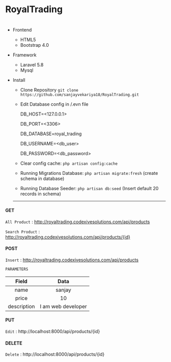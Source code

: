 # RoyalTrading
# 
* Frontend 
  - HTML5
  - Bootstrap 4.0
  
* Framework
  - Laravel 5.8
  - Mysql  
  
* Install
  - Clone Repository ```git clone https://github.com/sanjayvekariya18/RoyalTrading.git```
  - Edit Database config in /.evn file
  
    DB_HOST=<127.0.0.1>
    
    DB_PORT=<3306>
    
    DB_DATABASE=royal_trading
    
    DB_USERNAME=<db_user>
    
    DB_PASSWORD=<db_password>
        
  - Clear config cache: ```php artisan config:cache```
  - Running Migrations Database: ```php artisan migrate:fresh``` (create schema in database)
  - Running Database Seeder: ```php artisan db:seed``` (Insert default 20 records in schema)
  
  ----  

#### GET

`All Product` : http://royaltrading.codexivesolutions.com/api/products


`Search Product` : http://royaltrading.codexivesolutions.com/api/products/{id}

#### POST

`Insert` : http://royaltrading.codexivesolutions.com/api/products

`PARAMETERS`

| Field   | Data  | 
| :------------: |:---------------:| 
| name       | sanjay | 
| price      | 10    |  
| description| I am web developer |  
  
#### PUT

`Edit` : http://localhost:8000/api/products/{id}
  
#### DELETE

`Delete` : http://localhost:8000/api/products/{id}
